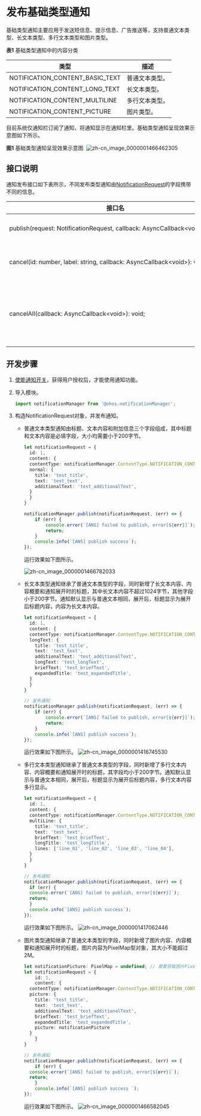 # 发布基础类型通知


基础类型通知主要应用于发送短信息、提示信息、广告推送等，支持普通文本类型、长文本类型、多行文本类型和图片类型。


  **表1** 基础类型通知中的内容分类

| 类型 | 描述 |
| -------- | -------- |
| NOTIFICATION_CONTENT_BASIC_TEXT | 普通文本类型。 |
| NOTIFICATION_CONTENT_LONG_TEXT | 长文本类型。 |
| NOTIFICATION_CONTENT_MULTILINE | 多行文本类型。 |
| NOTIFICATION_CONTENT_PICTURE | 图片类型。 |


目前系统仅通知栏订阅了通知，将通知显示在通知栏里。基础类型通知呈现效果示意图如下所示。


  **图1** 基础类型通知呈现效果示意图  ![zh-cn_image_0000001466462305](figures/zh-cn_image_0000001466462305.png)


## 接口说明

通知发布接口如下表所示，不同发布类型通知由[NotificationRequest](../reference/apis/js-apis-notificationManager.md#notificationrequest)的字段携带不同的信息。

| **接口名** | **描述** |
| -------- | -------- |
| publish(request:&nbsp;NotificationRequest,&nbsp;callback:&nbsp;AsyncCallback&lt;void&gt;):&nbsp;void | 发布通知。                 |
| cancel(id:&nbsp;number,&nbsp;label:&nbsp;string,&nbsp;callback:&nbsp;AsyncCallback&lt;void&gt;):&nbsp;void | 取消指定的通知。           |
| cancelAll(callback:&nbsp;AsyncCallback&lt;void&gt;):&nbsp;void; | 取消所有该应用发布的通知。 |


## 开发步骤

1. [使能通知开关](notification-enable.md)，获得用户授权后，才能使用通知功能。

2. 导入模块。
   
   ```ts
   import notificationManager from '@ohos.notificationManager';
   ```

3. 构造NotificationRequest对象，并发布通知。
   - 普通文本类型通知由标题、文本内容和附加信息三个字段组成，其中标题和文本内容是必填字段，大小均需要小于200字节。
     
      ```ts
      let notificationRequest = {
        id: 1,
        content: {
      	contentType: notificationManager.ContentType.NOTIFICATION_CONTENT_BASIC_TEXT, // 普通文本类型通知
      	normal: {
      	  title: 'test_title',
      	  text: 'test_text',
      	  additionalText: 'test_additionalText',
      	}
        }
      }
      
      notificationManager.publish(notificationRequest, (err) => {
          if (err) {
              console.error(`[ANS] failed to publish, error[${err}]`);
              return;
          }
          console.info(`[ANS] publish success`);
      });
      ```

      运行效果如下图所示。
     
     ![zh-cn_image_0000001466782033](figures/zh-cn_image_0000001466782033.png)
   - 长文本类型通知继承了普通文本类型的字段，同时新增了长文本内容、内容概要和通知展开时的标题，其中长文本内容不超过1024字节，其他字段小于200字节。通知默认显示与普通文本相同，展开后，标题显示为展开后标题内容，内容为长文本内容。
     
      ```ts
      let notificationRequest = {
        id: 1,
        content: {
      	contentType: notificationManager.ContentType.NOTIFICATION_CONTENT_LONG_TEXT, // 长文本类型通知
      	longText: {
      	  title: 'test_title',
      	  text: 'test_text',
      	  additionalText: 'test_additionalText',
      	  longText: 'test_longText',
      	  briefText: 'test_briefText',
      	  expandedTitle: 'test_expandedTitle',
      	}
        }
      }
      
      // 发布通知
      notificationManager.publish(notificationRequest, (err) => {
          if (err) {
              console.error(`[ANS] failed to publish, error[${err}]`);
              return;
          }
          console.info(`[ANS] publish success`);
      });
      ```
   
      运行效果如下图所示。
     ![zh-cn_image_0000001416745530](figures/zh-cn_image_0000001416745530.png)
   - 多行文本类型通知继承了普通文本类型的字段，同时新增了多行文本内容、内容概要和通知展开时的标题，其字段均小于200字节。通知默认显示与普通文本相同，展开后，标题显示为展开后标题内容，多行文本内容多行显示。
     
      ```ts
      let notificationRequest = {
        id: 1,
        content: {
      	contentType: notificationManager.ContentType.NOTIFICATION_CONTENT_MULTILINE, // 多行文本类型通知
      	multiLine: {
      	  title: 'test_title',
      	  text: 'test_text',
      	  briefText: 'test_briefText',
      	  longTitle: 'test_longTitle',
      	  lines: ['line_01', 'line_02', 'line_03', 'line_04'],
      	}
        }
      }
      
      // 发布通知
      notificationManager.publish(notificationRequest, (err) => {
        if (err) {
      	console.error(`[ANS] failed to publish, error[${err}]`);
      	return;
        }
        console.info(`[ANS] publish success`);
      });
      ```
   
      运行效果如下图所示。
     ![zh-cn_image_0000001417062446](figures/zh-cn_image_0000001417062446.png)
   - 图片类型通知继承了普通文本类型的字段，同时新增了图片内容、内容概要和通知展开时的标题，图片内容为PixelMap型对象，其大小不能超过2M。
     
      ```ts
      let notificationPicture: PixelMap = undefined; // 需要获取图片PixelMap信息
      let notificationRequest = {
          id: 1,
          content: {
      	contentType: notificationManager.ContentType.NOTIFICATION_CONTENT_PICTURE,
      	picture: {
      	  title: 'test_title',
      	  text: 'test_text',
      	  additionalText: 'test_additionalText',
      	  briefText: 'test_briefText',
      	  expandedTitle: 'test_expandedTitle',
      	  picture: notificationPicture
      	}
          }
      }
      
      // 发布通知
      notificationManager.publish(notificationRequest, (err) => {
          if (err) {
      	console.error(`[ANS] failed to publish, error[${err}]`);
      	return;
          }
          console.info(`[ANS] publish success `);
      });
      ```
   
      运行效果如下图所示。
     ![zh-cn_image_0000001466582045](figures/zh-cn_image_0000001466582045.png)
